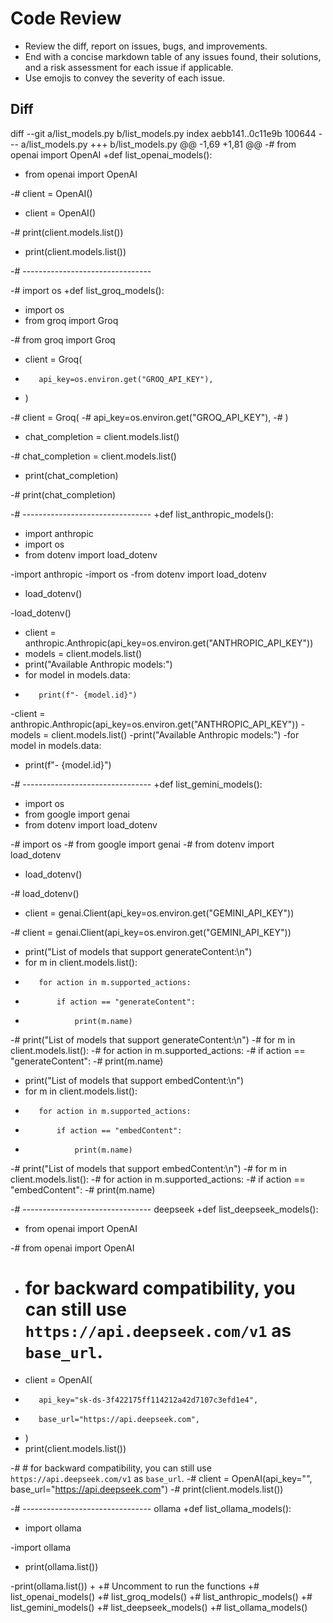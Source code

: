 # Code Review
- Review the diff, report on issues, bugs, and improvements. 
- End with a concise markdown table of any issues found, their solutions, and a risk assessment for each issue if applicable.
- Use emojis to convey the severity of each issue.

## Diff
diff --git a/list_models.py b/list_models.py
index aebb141..0c11e9b 100644
--- a/list_models.py
+++ b/list_models.py
@@ -1,69 +1,81 @@
-# from openai import OpenAI
+def list_openai_models():
+    from openai import OpenAI
 
-# client = OpenAI()
+    client = OpenAI()
 
-# print(client.models.list())
+    print(client.models.list())
 
-# --------------------------------
 
-# import os
+def list_groq_models():
+    import os
+    from groq import Groq
 
-# from groq import Groq
+    client = Groq(
+        api_key=os.environ.get("GROQ_API_KEY"),
+    )
 
-# client = Groq(
-#     api_key=os.environ.get("GROQ_API_KEY"),
-# )
+    chat_completion = client.models.list()
 
-# chat_completion = client.models.list()
+    print(chat_completion)
 
-# print(chat_completion)
 
-# --------------------------------
+def list_anthropic_models():
+    import anthropic
+    import os
+    from dotenv import load_dotenv
 
-import anthropic
-import os
-from dotenv import load_dotenv
+    load_dotenv()
 
-load_dotenv()
+    client = anthropic.Anthropic(api_key=os.environ.get("ANTHROPIC_API_KEY"))
+    models = client.models.list()
+    print("Available Anthropic models:")
+    for model in models.data:
+        print(f"- {model.id}")
 
-client = anthropic.Anthropic(api_key=os.environ.get("ANTHROPIC_API_KEY"))
-models = client.models.list()
-print("Available Anthropic models:")
-for model in models.data:
-    print(f"- {model.id}")
 
-# --------------------------------
+def list_gemini_models():
+    import os
+    from google import genai
+    from dotenv import load_dotenv
 
-# import os
-# from google import genai
-# from dotenv import load_dotenv
+    load_dotenv()
 
-# load_dotenv()
+    client = genai.Client(api_key=os.environ.get("GEMINI_API_KEY"))
 
-# client = genai.Client(api_key=os.environ.get("GEMINI_API_KEY"))
+    print("List of models that support generateContent:\n")
+    for m in client.models.list():
+        for action in m.supported_actions:
+            if action == "generateContent":
+                print(m.name)
 
-# print("List of models that support generateContent:\n")
-# for m in client.models.list():
-#     for action in m.supported_actions:
-#         if action == "generateContent":
-#             print(m.name)
+    print("List of models that support embedContent:\n")
+    for m in client.models.list():
+        for action in m.supported_actions:
+            if action == "embedContent":
+                print(m.name)
 
-# print("List of models that support embedContent:\n")
-# for m in client.models.list():
-#     for action in m.supported_actions:
-#         if action == "embedContent":
-#             print(m.name)
 
-# -------------------------------- deepseek
+def list_deepseek_models():
+    from openai import OpenAI
 
-# from openai import OpenAI
+    # for backward compatibility, you can still use `https://api.deepseek.com/v1` as `base_url`.
+    client = OpenAI(
+        api_key="sk-ds-3f422175ff114212a42d7107c3efd1e4",
+        base_url="https://api.deepseek.com",
+    )
+    print(client.models.list())
 
-# # for backward compatibility, you can still use `https://api.deepseek.com/v1` as `base_url`.
-# client = OpenAI(api_key="<your API key>", base_url="https://api.deepseek.com")
-# print(client.models.list())
 
-# -------------------------------- ollama
+def list_ollama_models():
+    import ollama
 
-import ollama
+    print(ollama.list())
 
-print(ollama.list())
+
+# Uncomment to run the functions
+# list_openai_models()
+# list_groq_models()
+# list_anthropic_models()
+# list_gemini_models()
+# list_deepseek_models()
+# list_ollama_models()
